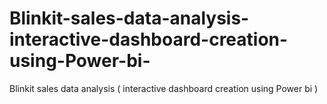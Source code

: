 # Blinkit-sales-data-analysis-interactive-dashboard-creation-using-Power-bi-
Blinkit  sales data analysis ( interactive dashboard creation using Power bi )
